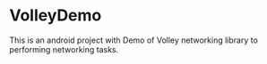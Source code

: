 # VolleyDemo

This is an android project with Demo of Volley networking library to performing networking tasks.
